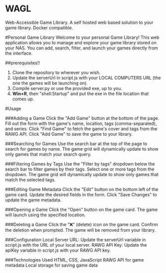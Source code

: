 # WAGL
Web-Accessible Game Library. A self hosted web based solution to your game library. Docker compatible.

#Personal Game Library
Welcome to your personal Game Library! This web application allows you to manage and explore your game library stored on your NAS. You can add, search, filter, and launch your games directly from the interface.

##prerequisites!!

1. Clone the repository to wherever you wish.
2. Update the serverUrl in script.js with your LOCAL COMPUTERS URL (the one the games will be launching on).
3. Compile server.py or use the provided exe, up to you.
4. **Win+R**, then "shell:Startup" and put the exe in the file location that comes up.
   
#Usage

###Adding a Game
Click the "Add Game" button at the bottom of the page.
Fill out the form with the game's name, location, tags (comma-separated), and series.
Click "Find Game" to fetch the game's cover and tags from the RAWG API.
Click "Add Game" to save the game to your library.

###Searching for Games
Use the search bar at the top of the page to search for games by name.
The game grid will dynamically update to show only games that match your search query.

###Filtering Games by Tags
Use the "Filter by tags" dropdown below the search bar to filter games by their tags.
Select one or more tags from the dropdown.
The game grid will dynamically update to show only games that match the selected tags.

###Editing Game Metadata
Click the "Edit" button on the bottom left of the game card.
Update the desired fields in the form.
Click "Save Changes" to update the game metadata.

###Opening a Game
Click the "Open" button on the game card.
The game will launch using the specified location.

###Deleting a Game
Click the "❌" (delete) icon on the game card.
Confirm the deletion when prompted.
The game will be removed from your library.

###Configuration
Local Server URL: Update the serverUrl variable in script.js with the URL of your local server.
RAWG API Key: Update the apiKey variable in script.js with your RAWG API key.

###Technologies Used
HTML, CSS, JavaScript
RAWG API for game metadata
Local storage for saving game data
